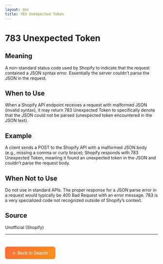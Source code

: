 ```yaml
---
layout: doc
title: 783 Unexpected Token
---
```


# 783 Unexpected Token

## Meaning

A non-standard status code used by Shopify to indicate that the request contained a JSON syntax error. Essentially the server couldn't parse the JSON in the request.

## When to Use

When a Shopify API endpoint receives a request with malformed JSON (invalid syntax), it may return 783 Unexpected Token to specifically denote that the JSON could not be parsed (unexpected token encountered in the JSON text).

## Example

A client sends a POST to the Shopify API with a malformed JSON body (e.g., missing a comma or curly brace); Shopify responds with 783 Unexpected Token, meaning it found an unexpected token in the JSON and couldn’t parse the request body.

## When Not to Use

Do not use in standard APIs. The proper response for a JSON parse error in a request would typically be 400 Bad Request with an error message. 783 is a very specialized code not recognized outside of Shopify’s context.

## Source

Unofficial (Shopify)

---

<div style="margin-top: 40px;">
  <a href="/" style="display: inline-block; padding: 12px 24px; background: linear-gradient(135deg, #ff6b35, #f7931e); color: white; text-decoration: none; border-radius: 8px; font-weight: 500;">← Back to Search</a>
</div>
